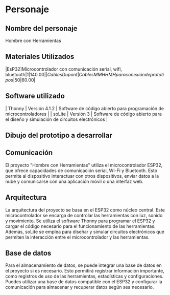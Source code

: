 # Personaje

## Nombre del personaje
Hombre con Herramientas

## Materiales Utilizados
|EsP32]Microcontrolador con comunicación serial, wifi, bluetooth|1|$140.00|
|Cables Dupont|Cables MM HH MH para conexión de prototipos|50|$60.00|

## Software utilizado
| Thonny | Versión 4.1.2 | Software de código abierto para programación de microcontroladores |
| soLite | Versión 3 | Software de código abierto para el diseño y simulación de circuitos electrónicos |

## Dibujo del prototipo a desarrollar

## Comunicación
El proyecto "Hombre con Herramientas" utiliza el microcontrolador ESP32, que ofrece capacidades de comunicación serial, Wi-Fi y Bluetooth. Esto permite al dispositivo interactuar con otros dispositivos, enviar datos a la nube y comunicarse con una aplicación móvil o una interfaz web.

## Arquitectura
La arquitectura del proyecto se basa en el ESP32 como núcleo central. Este microcontrolador se encarga de controlar las herramientas con luz, sonido y movimiento. Se utiliza el software Thonny para programar el ESP32 y cargar el código necesario para el funcionamiento de las herramientas. Además, soLite se emplea para diseñar y simular circuitos electrónicos que permiten la interacción entre el microcontrolador y las herramientas.

## Base de datos
Para el almacenamiento de datos, se puede integrar una base de datos en el proyecto si es necesario. Esto permitirá registrar información importante, como registros de uso de las herramientas, estadísticas y configuraciones. Puedes utilizar una base de datos compatible con el ESP32 y configurar la comunicación para almacenar y recuperar datos según sea necesario.


